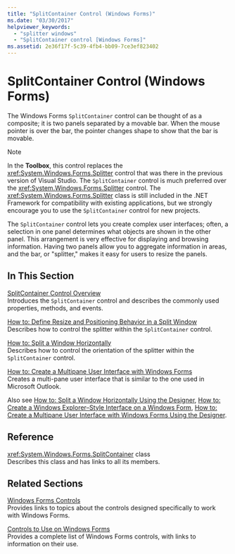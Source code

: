 ```yaml
---
title: "SplitContainer Control (Windows Forms)"
ms.date: "03/30/2017"
helpviewer_keywords: 
  - "splitter windows"
  - "SplitContainer control [Windows Forms]"
ms.assetid: 2e36f17f-5c39-4fb4-bb09-7ce3ef823402
---
```

# SplitContainer Control (Windows Forms)
The Windows Forms `SplitContainer` control can be thought of as a composite; it is two panels separated by a movable bar. When the mouse pointer is over the bar, the pointer changes shape to show that the bar is movable.  
  
> [!NOTE]
> In the **Toolbox**, this control replaces the <xref:System.Windows.Forms.Splitter> control that was there in the previous version of Visual Studio. The `SplitContainer` control is much preferred over the <xref:System.Windows.Forms.Splitter> control. The <xref:System.Windows.Forms.Splitter> class is still included in the .NET Framework for compatibility with existing applications, but we strongly encourage you to use the `SplitContainer` control for new projects.  
  
 The `SplitContainer` control lets you create complex user interfaces; often, a selection in one panel determines what objects are shown in the other panel. This arrangement is very effective for displaying and browsing information. Having two panels allow you to aggregate information in areas, and the bar, or "splitter," makes it easy for users to resize the panels.  
  
## In This Section  
 [SplitContainer Control Overview](splitcontainer-control-overview-windows-forms.md)  
 Introduces the `SplitContainer` control and describes the commonly used properties, methods, and events.  
  
 [How to: Define Resize and Positioning Behavior in a Split Window](how-to-define-resize-and-positioning-behavior-in-a-split-window.md)  
 Describes how to control the splitter within the `SplitContainer` control.  
  
 [How to: Split a Window Horizontally](how-to-split-a-window-horizontally.md)  
 Describes how to control the orientation of the splitter within the `SplitContainer` control.  
  
 [How to: Create a Multipane User Interface with Windows Forms](how-to-create-a-multipane-user-interface-with-windows-forms.md)  
 Creates a multi-pane user interface that is similar to the one used in Microsoft Outlook.  
  
 Also see [How to: Split a Window Horizontally Using the Designer](how-to-split-a-window-horizontally-using-the-designer.md), [How to: Create a Windows Explorer–Style Interface on a Windows Form](how-to-create-a-windows-explorer-style-interface-on-a-windows-form.md), [How to: Create a Multipane User Interface with Windows Forms Using the Designer](create-a-multipane-user-interface-with-wf-using-the-designer.md).  
  
## Reference  
 <xref:System.Windows.Forms.SplitContainer> class  
 Describes this class and has links to all its members.  
  
## Related Sections  
 [Windows Forms Controls](index.md)  
 Provides links to topics about the controls designed specifically to work with Windows Forms.  
  
 [Controls to Use on Windows Forms](controls-to-use-on-windows-forms.md)  
 Provides a complete list of Windows Forms controls, with links to information on their use.
